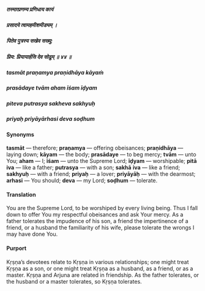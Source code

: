 ##### तस्मात्प्रणम्य प्रणिधाय कायं
##### प्रसादये त्वामहमीशमीड्यम् ।
##### पितेव पुत्रस्य सखेव सख्यु:
##### प्रिय: प्रियायार्हसि देव सोढुम् ॥ ४४ ॥

##### tasmāt praṇamya praṇidhāya kāyaṁ
##### prasādaye tvām aham īśam īḍyam
##### piteva putrasya sakheva sakhyuḥ
##### priyaḥ priyāyārhasi deva soḍhum

#### Synonyms

**tasmāt** — therefore; **praṇamya** — offering obeisances; **praṇidhāya** — laying down; **kāyam** — the body; **prasādaye** — to beg mercy; **tvām** — unto You; **aham** — I; **īśam** — unto the Supreme Lord; **īḍyam** — worshipable; **pitā** **iva** — like a father; **putrasya** — with a son; **sakhā** **iva** — like a friend; **sakhyuḥ** — with a friend; **priyaḥ** — a lover; **priyāyāḥ** — with the dearmost; **arhasi** — You should; **deva** — my Lord; **soḍhum** — tolerate.

#### Translation

You are the Supreme Lord, to be worshiped by every living being. Thus I fall down to offer You my respectful obeisances and ask Your mercy. As a father tolerates the impudence of his son, a friend the impertinence of a friend, or a husband the familiarity of his wife, please tolerate the wrongs I may have done You.

#### Purport

Kṛṣṇa’s devotees relate to Kṛṣṇa in various relationships; one might treat Kṛṣṇa as a son, or one might treat Kṛṣṇa as a husband, as a friend, or as a master. Kṛṣṇa and Arjuna are related in friendship. As the father tolerates, or the husband or a master tolerates, so Kṛṣṇa tolerates.